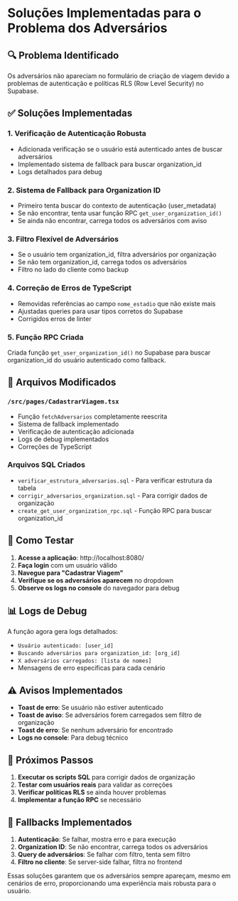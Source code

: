 # Soluções Implementadas para o Problema dos Adversários

## 🔍 Problema Identificado
Os adversários não apareciam no formulário de criação de viagem devido a problemas de autenticação e políticas RLS (Row Level Security) no Supabase.

## ✅ Soluções Implementadas

### 1. Verificação de Autenticação Robusta
- Adicionada verificação se o usuário está autenticado antes de buscar adversários
- Implementado sistema de fallback para buscar organization_id
- Logs detalhados para debug

### 2. Sistema de Fallback para Organization ID
- Primeiro tenta buscar do contexto de autenticação (user_metadata)
- Se não encontrar, tenta usar função RPC `get_user_organization_id()`
- Se ainda não encontrar, carrega todos os adversários com aviso

### 3. Filtro Flexível de Adversários
- Se o usuário tem organization_id, filtra adversários por organização
- Se não tem organization_id, carrega todos os adversários
- Filtro no lado do cliente como backup

### 4. Correção de Erros de TypeScript
- Removidas referências ao campo `nome_estadio` que não existe mais
- Ajustadas queries para usar tipos corretos do Supabase
- Corrigidos erros de linter

### 5. Função RPC Criada
Criada função `get_user_organization_id()` no Supabase para buscar organization_id do usuário autenticado como fallback.

## 📁 Arquivos Modificados

### `/src/pages/CadastrarViagem.tsx`
- Função `fetchAdversarios` completamente reescrita
- Sistema de fallback implementado
- Verificação de autenticação adicionada
- Logs de debug implementados
- Correções de TypeScript

### Arquivos SQL Criados
- `verificar_estrutura_adversarios.sql` - Para verificar estrutura da tabela
- `corrigir_adversarios_organization.sql` - Para corrigir dados de organização
- `create_get_user_organization_rpc.sql` - Função RPC para buscar organization_id

## 🔧 Como Testar

1. **Acesse a aplicação**: http://localhost:8080/
2. **Faça login** com um usuário válido
3. **Navegue para "Cadastrar Viagem"**
4. **Verifique se os adversários aparecem** no dropdown
5. **Observe os logs no console** do navegador para debug

## 📊 Logs de Debug

A função agora gera logs detalhados:
- `Usuário autenticado: [user_id]`
- `Buscando adversários para organization_id: [org_id]`
- `X adversários carregados: [lista de nomes]`
- Mensagens de erro específicas para cada cenário

## ⚠️ Avisos Implementados

- **Toast de erro**: Se usuário não estiver autenticado
- **Toast de aviso**: Se adversários forem carregados sem filtro de organização
- **Toast de erro**: Se nenhum adversário for encontrado
- **Logs no console**: Para debug técnico

## 🎯 Próximos Passos

1. **Executar os scripts SQL** para corrigir dados de organização
2. **Testar com usuários reais** para validar as correções
3. **Verificar políticas RLS** se ainda houver problemas
4. **Implementar a função RPC** se necessário

## 🔄 Fallbacks Implementados

1. **Autenticação**: Se falhar, mostra erro e para execução
2. **Organization ID**: Se não encontrar, carrega todos os adversários
3. **Query de adversários**: Se falhar com filtro, tenta sem filtro
4. **Filtro no cliente**: Se server-side falhar, filtra no frontend

Essas soluções garantem que os adversários sempre apareçam, mesmo em cenários de erro, proporcionando uma experiência mais robusta para o usuário.